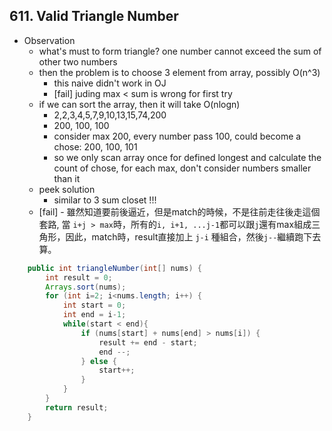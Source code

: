## 611. Valid Triangle Number

* Observation
  * what's must to form triangle? one number cannot exceed the sum of other two numbers
  * then the problem is to choose 3 element from array, possibly O(n^3) 
    * this naive didn't work in OJ
    * [fail] juding max < sum is wrong for first try
  * if we can sort the array, then it will take O(nlogn)
    * 2,2,3,4,5,7,9,10,13,15,74,200
    * 200, 100, 100
    * consider max 200, every number pass 100, could become a chose: 200, 100, 101
    * so we only scan array once for defined longest and calculate the count of chose, for each max, don't consider numbers smaller than it
  * peek solution
    * similar to 3 sum closet !!!
  * [fail] - 雖然知道要前後逼近，但是match的時候，不是往前走往後走這個套路, 當 `i+j > max`時，所有的`i, i+1, ...j-1`都可以跟`j`還有max組成三角形，因此，match時，result直接加上 `j-i` 種組合，然後`j--`繼續跑下去算。

```java
    public int triangleNumber(int[] nums) {
        int result = 0;
        Arrays.sort(nums);
        for (int i=2; i<nums.length; i++) {
            int start = 0;
            int end = i-1;
            while(start < end){
                if (nums[start] + nums[end] > nums[i]) {
                    result += end - start;
                    end --;
                } else {
                    start++;
                }
            }
        }
        return result;
    }
```